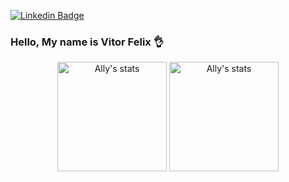[![Linkedin Badge](https://img.shields.io/badge/-Vitor_Felix-blue?style=flat-square&logo=Linkedin&logoColor=white&link=https://www.linkedin.com/in/vitor-felix-171baa169)](https://www.linkedin.com/in/vitor-felix-171baa169) 


### Hello, My name is Vitor Felix 👌

<p align="center">
  <span>
    <img src="https://github-readme-stats.vercel.app/api/top-langs?username=VitorFellix&layout=compact&show_icons=true&theme=algolia" alt="Ally's stats" height=175 />
  </span>
  <span>
    <img src="https://github-readme-stats.vercel.app/api?username=VitorFellix&show_icons=true&theme=algolia" alt="Ally's stats" height=175 />
  </span>
</p>

<!--
**VitorFellix/VitorFellix** is a ✨ _special_ ✨ repository because its `README.md` (this file) appears on your GitHub profile.

Here are some ideas to get you started:

- 🔭 I’m currently working on ...
- 🌱 I’m currently learning ...
- 👯 I’m looking to collaborate on ...
- 🤔 I’m looking for help with ...
- 💬 Ask me about ...
- 📫 How to reach me: ...
- 😄 Pronouns: ...
- ⚡ Fun fact: ...
-->
